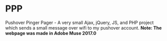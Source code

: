 # PPP
Pushover Pinger Pager - A very small Ajax, jQuery, JS, and PHP project which sends a small message over wifi to my pushover account.
<b>Note: The webpage was made in Adobe Muse 2017.0</b>